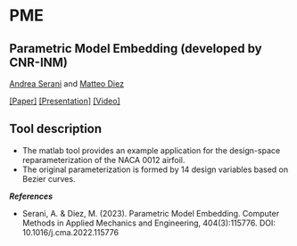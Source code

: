 # PME

## Parametric Model Embedding (developed by CNR-INM)

[Andrea Serani](http://www.inm.cnr.it/people/andrea-serani/) and [Matteo Diez](http://www.inm.cnr.it/people/matteo-diez/)

[[Paper]](-) [[Presentation]](-) [[Video]](-)

## Tool description

- The matlab tool provides an example application for the design-space reparameterization of the NACA 0012 airfoil.
- The original parameterization is formed by 14 design variables based on Bezier curves.


***References***

- Serani, A. & Diez, M. (2023). Parametric Model Embedding. Computer Methods in Applied Mechanics and Engineering, 404(3):115776. DOI: 10.1016/j.cma.2022.115776
